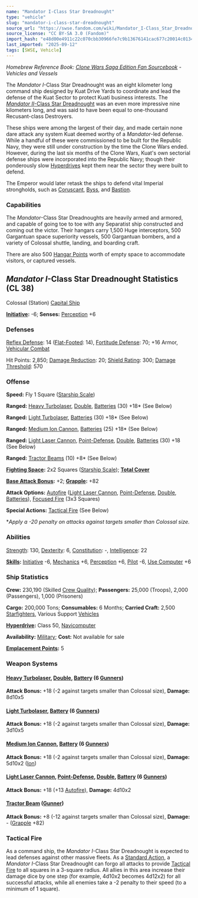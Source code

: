 ```yaml
---
name: "Mandator I-Class Star Dreadnought"
type: "vehicle"
slug: "mandator-i-class-star-dreadnought"
source_url: "https://swse.fandom.com/wiki/Mandator_I-Class_Star_Dreadnought"
source_license: "CC BY-SA 3.0 (Fandom)"
import_hash: "e48d00e4911c22c070cbb30966fe7c9b13676141cac677c20014c0134afe924a"
last_imported: "2025-09-12"
tags: [SWSE, Vehicle]
---
```

*Homebrew Reference Book: [Clone Wars Saga Edition Fan Sourcebook](https://swse.fandom.com/wiki/Clone_Wars_Saga_Edition_Fan_Sourcebook) - Vehicles and Vessels*

The *Mandator I*-Class Star Dreadnought was an eight kilometer long command ship designed by Kuat Drive Yards to coordinate and lead the defense of the Kuat Sector to protect Kuati business interests. The [*Mandator II*-Class Star Dreadnought](https://swse.fandom.com/wiki/Mandator_II-Class_Star_Dreadnought) was an even more impressive nine kilometers long, and was said to have been equal to one-thousand Recusant-class Destroyers.

These ships were among the largest of their day, and made certain none dare attack any system Kuat deemed worthy of a *Mandator*-led defense. While a handful of these were commissioned to be built for the Republic Navy, they were still under construction by the time the Clone Wars ended. However, during the last six months of the Clone Wars, Kuat's own sectorial defense ships were incorporated into the Republic Navy; though their ponderously slow [Hyperdrives](https://swse.fandom.com/wiki/Hyperdrives) kept them near the sector they were built to defend.

The Emperor would later retask the ships to defend vital Imperial strongholds, such as [Coruscant](https://swse.fandom.com/wiki/Coruscant), [Byss](https://swse.fandom.com/wiki/Byss), and [Bastion](https://swse.fandom.com/wiki/Bastion).

### Capabilities
The *Mandator*-Class Star Dreadnoughts are heavily armed and armored, and capable of going toe to toe with any Separatist ship constructed and coming out the victor. Their hangars carry 1,500 Huge interceptors, 500 Gargantuan space superiority vessels, 500 Gargantuan bombers, and a variety of Colossal shuttle, landing, and boarding craft.

There are also 500 [Hangar Points](https://swse.fandom.com/wiki/Hangar_Points) worth of empty space to accommodate visitors, or captured vessels.

## *Mandator I*-Class Star Dreadnought Statistics (CL 38)
Colossal (Station) [Capital Ship](https://swse.fandom.com/wiki/Capital_Ship)

**[Initiative](https://swse.fandom.com/wiki/Initiative):** -6; **Senses:** [Perception](https://swse.fandom.com/wiki/Perception) +6
### Defenses
[Reflex Defense](https://swse.fandom.com/wiki/Reflex_Defense_(Vehicles)): 14 ([Flat-Footed](https://swse.fandom.com/wiki/Flat-Footed): 14), [Fortitude Defense](https://swse.fandom.com/wiki/Fortitude_Defense_(Vehicles)): 70; +16 Armor, [Vehicular Combat](https://swse.fandom.com/wiki/Vehicular_Combat)

Hit Points: 2,850; [Damage Reduction](https://swse.fandom.com/wiki/Damage_Reduction): 20; [Shield Rating](https://swse.fandom.com/wiki/Shield_Rating): 300; [Damage Threshold](https://swse.fandom.com/wiki/Damage_Threshold_(Vehicles)): 570
### Offense
**Speed:** Fly 1 Square ([Starship Scale](https://swse.fandom.com/wiki/Starship_Scale))

**Ranged:** [Heavy Turbolaser](https://swse.fandom.com/wiki/Heavy_Turbolaser), [Double](https://swse.fandom.com/wiki/Double), [Batteries](https://swse.fandom.com/wiki/Batteries) (30) +18* (See Below)

**Ranged:** [Light Turbolaser](https://swse.fandom.com/wiki/Light_Turbolaser), [Batteries](https://swse.fandom.com/wiki/Batteries) (30) +18* (See Below)

**Ranged:** [Medium Ion Cannon](https://swse.fandom.com/wiki/Medium_Ion_Cannon), [Batteries](https://swse.fandom.com/wiki/Batteries) (25) +18* (See Below)

**Ranged:** [Light Laser Cannon](https://swse.fandom.com/wiki/Light_Laser_Cannon), [Point-Defense](https://swse.fandom.com/wiki/Point-Defense), [Double](https://swse.fandom.com/wiki/Double), [Batteries](https://swse.fandom.com/wiki/Batteries) (30) +18 (See Below)

**Ranged:** [Tractor Beams](https://swse.fandom.com/wiki/Tractor_Beams) (10) +8* (See Below)

**[Fighting Space](https://swse.fandom.com/wiki/Fighting_Space):** 2x2 Squares ([Starship Scale](https://swse.fandom.com/wiki/Starship_Scale)); **[Total Cover](https://swse.fandom.com/wiki/Total_Cover)**

**[Base Attack Bonus](https://swse.fandom.com/wiki/Base_Attack_Bonus):** +2; **[Grapple](https://swse.fandom.com/wiki/Grapple):** +82

**Attack Options:** [Autofire](https://swse.fandom.com/wiki/Autofire_(Vehicle_Combat)) ([Light Laser Cannon](https://swse.fandom.com/wiki/Light_Laser_Cannon), [Point-Defense](https://swse.fandom.com/wiki/Point-Defense), [Double](https://swse.fandom.com/wiki/Double), [Batteries](https://swse.fandom.com/wiki/Batteries)), [Focused Fire](https://swse.fandom.com/wiki/Focused_Fire) (3x3 Squares)

**Special Actions:** [Tactical Fire](https://swse.fandom.com/wiki/Tactical_Fire) (See Below)

**Apply a -20 penalty on attacks against targets smaller than Colossal size.*
### Abilities
[Strength](https://swse.fandom.com/wiki/Strength): 130, [Dexterity](https://swse.fandom.com/wiki/Dexterity): 6, [Constitution](https://swse.fandom.com/wiki/Constitution): -, [Intelligence](https://swse.fandom.com/wiki/Intelligence): 22

**[Skills](https://swse.fandom.com/wiki/Skills):** [Initiative](https://swse.fandom.com/wiki/Initiative) -6, [Mechanics](https://swse.fandom.com/wiki/Mechanics) +6, [Perception](https://swse.fandom.com/wiki/Perception) +6, [Pilot](https://swse.fandom.com/wiki/Pilot) -6, [Use Computer](https://swse.fandom.com/wiki/Use_Computer) +6
### Ship Statistics
**Crew:** 230,190 (Skilled [Crew Quality](https://swse.fandom.com/wiki/Crew_Quality)); **Passengers:** 25,000 (Troops), 2,000 (Passengers), 1,000 (Prisoners)

**Cargo:** 200,000 Tons; **Consumables:** 6 Months; **Carried Craft:** 2,500 [Starfighters](https://swse.fandom.com/wiki/Starfighters), Various Support [Vehicles](https://swse.fandom.com/wiki/Vehicles)

**[Hyperdrive](https://swse.fandom.com/wiki/Hyperdrive):** Class 50, [Navicomputer](https://swse.fandom.com/wiki/Navicomputer)

**Availability:** [Military](https://swse.fandom.com/wiki/Military); **Cost:** Not available for sale

**[Emplacement Points](https://swse.fandom.com/wiki/Emplacement_Points):** 5
### Weapon Systems
#### **[Heavy Turbolaser](https://swse.fandom.com/wiki/Heavy_Turbolaser), [Double](https://swse.fandom.com/wiki/Double), [Battery](https://swse.fandom.com/wiki/Battery) (6 [Gunners](https://swse.fandom.com/wiki/Gunners))**
**Attack Bonus:** +18 (-2 against targets smaller than Colossal size), **Damage:** 8d10x5
#### **[Light Turbolaser](https://swse.fandom.com/wiki/Light_Turbolaser), [Battery](https://swse.fandom.com/wiki/Battery) (6 [Gunners](https://swse.fandom.com/wiki/Gunners))**
**Attack Bonus:** +18 (-2 against targets smaller than Colossal size), **Damage:** 3d10x5
#### **[Medium Ion Cannon](https://swse.fandom.com/wiki/Medium_Ion_Cannon), [Battery](https://swse.fandom.com/wiki/Battery) (6 [Gunners](https://swse.fandom.com/wiki/Gunners))**
**Attack Bonus:** +18 (-2 against targets smaller than Colossal size), **Damage:** 5d10x2 ([Ion](https://swse.fandom.com/wiki/Ion))
#### **[Light Laser Cannon](https://swse.fandom.com/wiki/Light_Laser_Cannon), [Point-Defense](https://swse.fandom.com/wiki/Point-Defense), [Double](https://swse.fandom.com/wiki/Double), [Battery](https://swse.fandom.com/wiki/Battery) (6 [Gunners](https://swse.fandom.com/wiki/Gunners))**
**Attack Bonus:** +18 (+13 [Autofire](https://swse.fandom.com/wiki/Autofire_(Vehicle_Combat))), **Damage:** 4d10x2
#### **[Tractor Beam](https://swse.fandom.com/wiki/Tractor_Beam) ([Gunner](https://swse.fandom.com/wiki/Gunner))**
**Attack Bonus:** +8 (-12 against targets smaller than Colossal size), **Damage:** - ([Grapple](https://swse.fandom.com/wiki/Grapple) +82)
### Tactical Fire
As a command ship, the *Mandator I*-Class Star Dreadnought is expected to lead defenses against other massive fleets. As a [Standard Action](https://swse.fandom.com/wiki/Standard_Action), a *Mandator I*-Class Star Dreadnought can forgo all attacks to provide [Tactical Fire](https://swse.fandom.com/wiki/Tactical_Fire) to all squares in a 3-square radius. All allies in this area increase their damage dice by one step (for example, 4d10x2 becomes 4d12x2) for all successful attacks, while all enemies take a -2 penalty to their speed (to a minimum of 1 square).